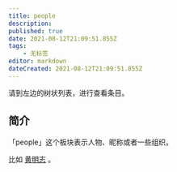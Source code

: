 ```yaml
---
title: people
description: 
published: true
date: 2021-08-12T21:09:51.855Z
tags:
    - 无标签
editor: markdown
dateCreated: 2021-08-12T21:09:51.855Z
---
```


请到左边的树状列表，进行查看条目。

## 简介

「people」这个板块表示人物、昵称或者一些组织。

比如 [黄明志](/people/黄明志.md) 。
